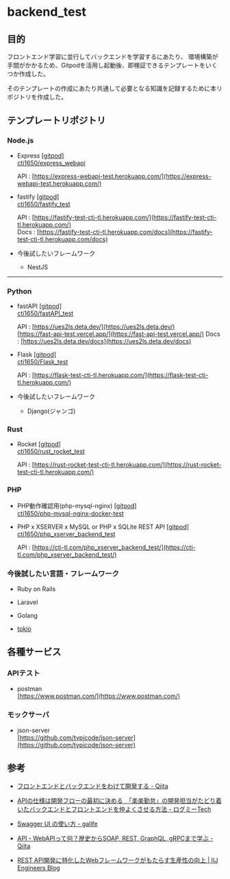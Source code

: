 # backend_test

## 目的

フロントエンド学習に並行してバックエンドを学習するにあたり、
環境構築が手間がかかるため、Gitpodを活用し起動後、即検証できるテンプレートをいくつか作成した。

そのテンプレートの作成にあたり共通して必要となる知識を記録するために本リポジトリを作成した。

## テンプレートリポジトリ

### Node.js

- Express [[gitpod]](https://gitpod.io/#https://github.com/cti1650/express_webapi)  
  [cti1650/express_webapi](https://github.com/cti1650/express_webapi)
  
    API : [https://express-webapi-test.herokuapp.com/](https://express-webapi-test.herokuapp.com/)

- fastify [[gitpod]](https://gitpod.io/#https://github.com/cti1650/fastify_test)  
  [cti1650/fastify_test](https://github.com/cti1650/fastify_test)
  
    API : [https://fastify-test-cti-tl.herokuapp.com/](https://fastify-test-cti-tl.herokuapp.com/)  
    Docs : [https://fastify-test-cti-tl.herokuapp.com/docs](https://fastify-test-cti-tl.herokuapp.com/docs)
  
- 今後試したいフレームワーク

  - NestJS

---

### Python

- fastAPI [[gitpod]](https://gitpod.io/#https://github.com/cti1650/fastAPI_test)  
  [cti1650/fastAPI_test](https://github.com/cti1650/fastAPI_test)
  
    API : [https://ues2ls.deta.dev/](https://ues2ls.deta.dev/)  
          [https://fast-api-test.vercel.app/](https://fast-api-test.vercel.app/)
    Docs : [https://ues2ls.deta.dev/docs](https://ues2ls.deta.dev/docs)
    
- Flask [[gitpod]](https://gitpod.io/#https://github.com/cti1650/Flask_test)  
  [cti1650/Flask_test](https://github.com/cti1650/Flask_test)
  
    API : [https://flask-test-cti-tl.herokuapp.com/](https://flask-test-cti-tl.herokuapp.com/)  
  
- 今後試したいフレームワーク

  - Django(ジャンゴ)
   
### Rust

- Rocket [[gitpod]](https://gitpod.io/#https://github.com/cti1650/rust_rocket_test)  
  [cti1650/rust_rocket_test](https://github.com/cti1650/rust_rocket_test)
  
    API : [https://rust-rocket-test-cti-tl.herokuapp.com/](https://rust-rocket-test-cti-tl.herokuapp.com/)
    
### PHP

- PHP動作確認用(php-mysql-nginx) [[gitpod]](https://gitpod.io/#https://github.com/cti1650/php-mysql-nginx-docker-test)  
  [cti1650/php-mysql-nginx-docker-test](https://github.com/cti1650/php-mysql-nginx-docker-test)
  
- PHP x XSERVER x MySQL or PHP x SQLite REST API [[gitpod]](https://github.com/cti1650/php_xserver_backend_test)  
    [cti1650/php_xserver_backend_test](https://github.com/cti1650/php_xserver_backend_test)  
    
    API : [https://cti-tl.com/php_xserver_backend_test/](https://cti-tl.com/php_xserver_backend_test/)

### 今後試したい言語・フレームワーク

  - Ruby on Rails

  - Laravel

  - Golang
  
  - [tokio](https://tokio.rs/)


## 各種サービス

### APIテスト

- postman  
  [https://www.postman.com/](https://www.postman.com/)

### モックサーバ

- json-server  
  [https://github.com/typicode/json-server](https://github.com/typicode/json-server)

## 参考

- [フロントエンドとバックエンドをわけて開発する - Qiita](https://qiita.com/heiwa/items/10d1a74d0b141999220f)

- [APIの仕様は開発フローの最初に決める　「楽楽勤怠」の開発担当がたどり着いたバックエンドとフロントエンドを仲よくさせる方法 - ログミーTech](https://logmi.jp/tech/articles/323306)

- [Swagger UI の使い方 - galife](https://garafu.blogspot.com/2020/05/how-to-use-swagger-ui_6.html)

- [API・WebAPIって何？歴史からSOAP, REST, GraphQL, gRPCまで学ぶ - Qiita](https://qiita.com/tsudaryo1715/items/3ebb0c5233e480ee5407)

- [REST API開発に特化したWebフレームワークがもたらす生産性の向上 | IIJ Engineers Blog](https://eng-blog.iij.ad.jp/archives/5415)  
